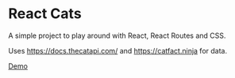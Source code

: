 # React Cats

A simple project to play around with React, React Routes and CSS.

Uses https://docs.thecatapi.com/ and https://catfact.ninja for data.


[Demo](http://teebu.github.io/react-cats)